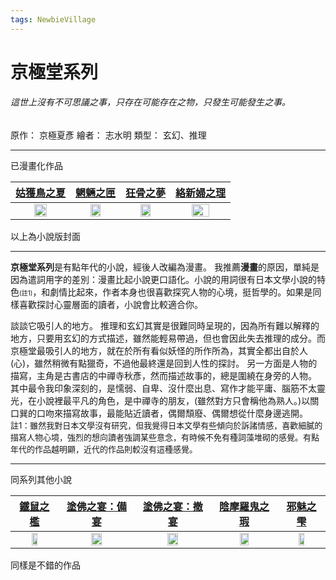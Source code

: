 ```yaml
---
tags: NewbieVillage
---
```

# 京極堂系列
###### 這世上沒有不可思議之事，只存在可能存在之物，只發生可能發生之事。
原作： 京極夏彥
繪者： 志水明
類型： 玄幻、推理

---

已漫畫化作品

| [姑獲鳥之夏](https://www.books.com.tw/products/0010367090?loc=P_asb_002) | [魍魎之匣](https://www.books.com.tw/products/0010377503?loc=P_asb_005) | [狂骨之夢](https://www.books.com.tw/products/0010391977?loc=P_asb_005) | [絡新婦之理](https://www.books.com.tw/products/0010424844?loc=P_asb_006) |
| :--------: | :--------: | :--------: | :--------: |
| <img src = "https://i.imgur.com/eEodlql.jpg" height = "50%" width = "auto">|<img src="https://i.imgur.com/PyYzIlk.jpg" height = "50%" width = "auto">| <img src = "https://i.imgur.com/zfiPa91.jpg" height = "50%" width = "auto">| <img src = "https://i.imgur.com/cDwNrf1.jpg" height = "60%" width = "auto">

以上為小說版封面

---

**京極堂系列**是有點年代的小說，經後人改編為漫畫。
我推薦**漫畫**的原因，單純是因為遣詞用字的差別：漫畫比起小說更口語化。小說的用詞很有日本文學小說的特色<font size="1px">(註1)</font>，和劇情比起來，作者本身也很喜歡探究人物的心境，挺哲學的。如果是同樣喜歡探討心靈層面的讀者，小說會比較適合你。

談談它吸引人的地方。
推理和玄幻其實是很難同時呈現的，因為所有難以解釋的地方，只要用玄幻的方式描述，雖然能輕易帶過，但也會因此失去推理的成分。而京極堂最吸引人的地方，就在於所有看似妖怪的所作所為，其實全都出自於人(心)，雖然稍微有點獵奇，不過他最終還是回到人性的探討。
另一方面是人物的描寫，主角是古書店的中禪寺秋彥，然而描述故事的，總是圍繞在身旁的人物。
其中最令我印象深刻的，是懦弱、自卑、沒什麼出息、寫作才能平庸、腦筋不太靈光，在小說裡最平凡的角色，是中禪寺的朋友，(雖然對方只會稱他為熟人。)以關口巽的口吻來描寫故事，最能貼近讀者，偶爾頹廢、偶爾想從什麼身邊逃開。
<br><font size="2px">註1：雖然我對日本文學沒有研究，但我覺得日本文學有些傾向於訴諸情感，喜歡細膩的描寫人物心境，強烈的想向讀者強調某些意念，有時候不免有種詞藻堆砌的感覺。有點年代的作品越明顯，近代的作品則較沒有這種感覺。</font>

---

同系列其他小說

| [鐵鼠之檻](https://www.books.com.tw/products/0010408516?loc=P_asb_004) | [塗佛之宴：備宴](https://www.books.com.tw/products/0010457529?loc=P_asb_003) | [塗佛之宴：撤宴](https://www.books.com.tw/products/0010474121?loc=P_asb_002) | [陰摩羅鬼之瑕](https://www.books.com.tw/products/0010495487?loc=P_asb_007) | [邪魅之雫](https://www.books.com.tw/products/0010633292?loc=P_asb_002) |
| :--------: | :--------: | :--------: | :--------: | :--------: |
|<img src = "https://i.imgur.com/4wZZfCa.jpg" height = "40%" width = "auto">|<img src = "https://i.imgur.com/0t5okTz.jpg" height = "40%" width = "auto">|<img src = "https://i.imgur.com/GJRhRpy.jpg" height = "40%" width = "auto">|<img src = "https://i.imgur.com/cJq2HsQ.jpg" height = "40%" width = "auto">|<img src = "https://i.imgur.com/rrosElo.jpg" height = "40%" width = "auto">|

同樣是不錯的作品
